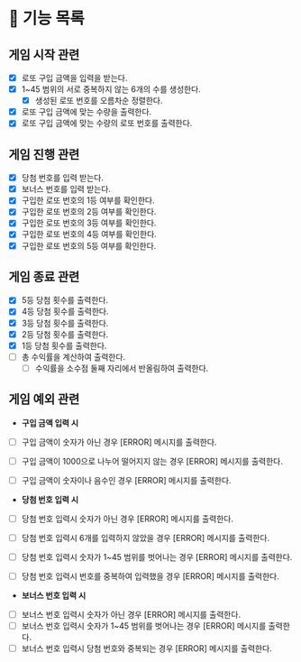 # 🎯 기능 목록

## 게임 시작 관련
- [X] 로또 구입 금액을 입력을 받는다.
- [X] 1~45 범위의 서로 중복하지 않는 6개의 수를 생성한다.
  - [X] 생성된 로또 번호를 오름차순 정렬한다.
- [X] 로또 구입 금액에 맞는 수량을 출력한다.
- [X] 로또 구입 금액에 맞는 수량의 로또 번호를 출력한다.

## 게임 진행 관련
- [X] 당첨 번호를 입력 받는다.
- [X] 보너스 번호를 입력 받는다.
- [X] 구입한 로또 번호의 1등 여부를 확인한다.
- [X] 구입한 로또 번호의 2등 여부를 확인한다.
- [X] 구입한 로또 번호의 3등 여부를 확인한다.
- [X] 구입한 로또 번호의 4등 여부를 확인한다.
- [X] 구입한 로또 번호의 5등 여부를 확인한다.

## 게임 종료 관련
- [X] 5등 당첨 횟수를 출력한다.
- [X] 4등 당첨 횟수를 출력한다.
- [X] 3등 당첨 횟수를 출력한다.
- [X] 2등 당첨 횟수를 출력한다.
- [X] 1등 당첨 횟수를 출력한다.
- [ ] 총 수익률을 계산하여 출력한다.
   - [ ] 수익률을 소수점 둘째 자리에서 반올림하여 출력한다.

## 게임 예외 관련
- **구입 금액 입력 시**
- [ ] 구입 금액이 숫자가 아닌 경우 [ERROR] 메시지를 출력한다.
- [ ] 구입 금액이 1000으로 나누어 떨어지지 않는 경우 [ERROR] 메시지를 출력한다.
- [ ] 구입 금액이 숫자이나 음수인 경우 [ERROR] 메시지를 출력한다.


- **당첨 번호 입력 시**
- [ ] 당첨 번호 입력시 숫자가 아닌 경우 [ERROR] 메시지를 출력한다.
- [ ] 당첨 번호 입력시 6개를 입력하지 않았을 경우 [ERROR] 메시지를 출력한다.
- [ ] 당첨 번호 입력시 숫자가 1~45 범위를 벗어나는 경우 [ERROR] 메시지를 출력한다.
- [ ] 당첨 번호 입력시 번호를 중복하여 입력했을 경우 [ERROR] 메시지를 출력한다.


- **보너스 번호 입력 시**
- [ ] 보너스 번호 입력시 숫자가 아닌 경우 [ERROR] 메시지를 출력한다.
- [ ] 보너스 번호 입력시 숫자가 1~45 범위를 벗어나는 경우 [ERROR] 메시지를 출력한다.
- [ ] 보너스 번호 입력시 당첨 번호와 중복되는 경우 [ERROR] 메시지를 출력한다.